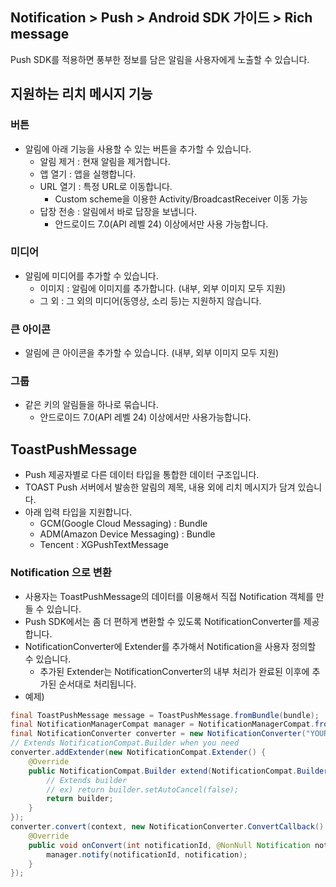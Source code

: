 ## Notification > Push > Android SDK 가이드 > Rich message
Push SDK를 적용하면 풍부한 정보를 담은 알림을 사용자에게 노출할 수 있습니다.

## 지원하는 리치 메시지 기능
### 버튼
* 알림에 아래 기능을 사용할 수 있는 버튼을 추가할 수 있습니다.
    * 알림 제거 : 현재 알림을 제거합니다.
    * 앱 열기 : 앱을 실행합니다.
    * URL 열기 : 특정 URL로 이동합니다.
        * Custom scheme을 이용한 Activity/BroadcastReceiver 이동 가능
    * 답장 전송 : 알림에서 바로 답장을 보냅니다.
        * 안드로이드 7.0(API 레벨 24) 이상에서만 사용 가능합니다.

### 미디어
* 알림에 미디어를 추가할 수 있습니다.
    * 이미지 : 알림에 이미지를 추가합니다. (내부, 외부 이미지 모두 지원)
    * 그 외 : 그 외의 미디어(동영상, 소리 등)는 지원하지 않습니다.

### 큰 아이콘
* 알림에 큰 아이콘을 추가할 수 있습니다. (내부, 외부 이미지 모두 지원)

### 그룹
* 같은 키의 알림들을 하나로 묶습니다.
    * 안드로이드 7.0(API 레벨 24) 이상에서만 사용가능합니다.

## ToastPushMessage
- Push 제공자별로 다른 데이터 타입을 통합한 데이터 구조입니다.
- TOAST Push 서버에서 발송한 알림의 제목, 내용 외에 리치 메시지가 담겨 있습니다.
- 아래 입력 타입을 지원합니다.
    - GCM(Google Cloud Messaging) : Bundle
    - ADM(Amazon Device Messaging) : Bundle
    - Tencent : XGPushTextMessage

### Notification 으로 변환
- 사용자는 ToastPushMessage의 데이터를 이용해서 직접 Notification 객체를 만들 수 있습니다.
- Push SDK에서는 좀 더 편하게 변환할 수 있도록 NotificationConverter를 제공합니다.
- NotificationConverter에 Extender를 추가해서 Notification을 사용자 정의할 수 있습니다.
    - 추가된 Extender는 NotificationConverter의 내부 처리가 완료된 이후에 추가된 순서대로 처리됩니다.
- 예제)

```java
final ToastPushMessage message = ToastPushMessage.fromBundle(bundle);
final NotificationManagerCompat manager = NotificationManagerCompat.from(context);
final NotificationConverter converter = new NotificationConverter("YOUR_NOTIFICATION_CHANNEL", message);
// Extends NotificationCompat.Builder when you need
converter.addExtender(new NotificationCompat.Extender() {
    @Override
    public NotificationCompat.Builder extend(NotificationCompat.Builder builder) {
        // Extends builder
        // ex) return builder.setAutoCancel(false);
        return builder;
    }
});
converter.convert(context, new NotificationConverter.ConvertCallback() {
    @Override
    public void onConvert(int notificationId, @NonNull Notification notification) {
        manager.notify(notificationId, notification);
    }
});
```